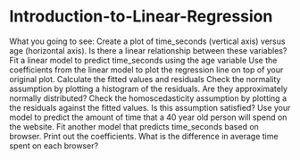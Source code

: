 # Introduction-to-Linear-Regression

What you going to see:
Create a plot of time_seconds (vertical axis) versus age (horizontal axis). Is there a linear relationship between these variables?
Fit a linear model to predict time_seconds using the age variable
Use the coefficients from the linear model to plot the regression line on top of your original plot.
Calculate the fitted values and residuals
Check the normality assumption by plotting a histogram of the residuals. Are they approximately normally distributed?
Check the homoscedasticity assumption by plotting a the residuals against the fitted values. Is this assumption satisfied?
Use your model to predict the amount of time that a 40 year old person will spend on the website.
Fit another model that predicts time_seconds based on browser.
Print out the coefficients. What is the difference in average time spent on each browser?
